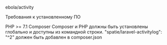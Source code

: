 ebola/activity

Требования к установленному ПО

PHP >= 7.1
Composer
Composer и PHP должны быть установлены глобально и доступны из командной строки.
"spatie/laravel-activitylog": "^2" должен быть добавлен в composer.json
